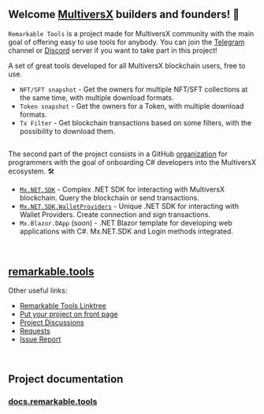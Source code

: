 ## Welcome [MultiversX](https://github.com/ElrondNetwork) builders and founders! 👋

`Remarkable Tools` is a project made for MultiversX community with the main goal of offering easy to use tools for anybody. You can join the [Telegram](https://t.me/RemarkableTools) channel or [Discord](https://discord.io/RemarkableTools) server if you want to take part in this project!

A set of great tools developed for all MultiversX blockchain users, free to use.
- `NFT/SFT snapshot` - Get the owners for multiple NFT/SFT collections at the same time, with multiple download formats.
- `Token snapshot` - Get the owners for a Token, with multiple download formats.
- `Tx Filter` - Get blockchain transactions based on some filters, with the possibility to download them.

## 
The second part of the project consists in a GitHub [organization](https://github.com/RemarkableTools) for programmers with the goal of onboarding C# developers into the MultiversX ecosystem. 🛠️

- [`Mx.NET.SDK`](https://github.com/RemarkableTools/Mx.NET.SDK) - Complex .NET SDK for interacting with MultiversX blockchain. Query the blockchain or send transactions.
- [`Mx.NET.SDK.WalletProviders`](https://github.com/RemarkableTools/Mx.NET.SDK.WalletProviders) - Unique .NET SDK for interacting with Wallet Providers. Create connection and sign transactions.
- `Mx.Blazor.DApp` (soon) - .NET Blazor template for developing web applications with C#. Mx.NET.SDK and Login methods integrated.

&nbsp;
## [remarkable.tools](https://remarkable.tools)

Other useful links:
- [Remarkable Tools Linktree](https://linktr.ee/remarkabletools)
- [Put your project on front page](https://github.com/RemarkableTools/remarkable.tools/discussions/2)
- [Project Discussions](https://github.com/RemarkableTools/remarkable.tools/discussions/1)
- [Requests](https://github.com/RemarkableTools/remarkable.tools/discussions/3)
- [Issue Report](https://github.com/RemarkableTools/remarkable.tools/issues)

&nbsp;
## Project documentation
### [docs.remarkable.tools](https://docs.remarkable.tools)
